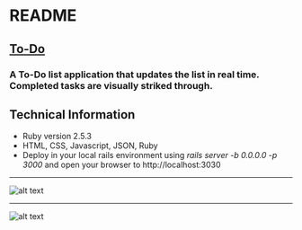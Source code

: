 # README
## [To-Do](https://todoster-cooper-holmes.herokuapp.com)
### A To-Do list application that updates the list in real time. Completed tasks are visually striked through.


## Technical Information
* Ruby version 2.5.3
* HTML, CSS, Javascript, JSON, Ruby
* Deploy in your local rails environment using *rails server -b 0.0.0.0 -p 3000* and open your browser to http://localhost:3030
***

![alt text](https://i.imgur.com/3AZdiSp.png "SPA 1")
***
![alt text](https://i.imgur.com/yWocImA.png "SPA 2")

